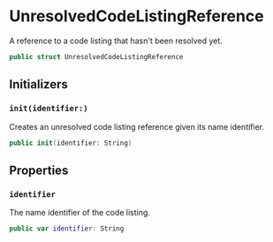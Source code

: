 # UnresolvedCodeListingReference

A reference to a code listing that hasn't been resolved yet.

``` swift
public struct UnresolvedCodeListingReference 
```

## Initializers

### `init(identifier:)`

Creates an unresolved code listing reference given its name identifier.

``` swift
public init(identifier: String) 
```

## Properties

### `identifier`

The name identifier of the code listing.

``` swift
public var identifier: String
```
